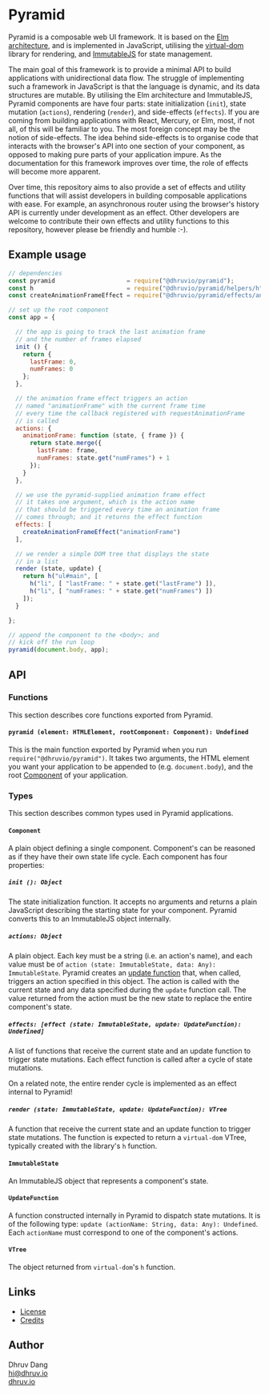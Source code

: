 # Pyramid

Pyramid is a composable web UI framework. It is based on the [Elm architecture](https://guide.elm-lang.org/architecture/), and is implemented in JavaScript, utilising the [virtual-dom](https://github.com/Matt-Esch/virtual-dom) library for rendering, and [ImmutableJS](https://github.com/facebook/immutable-js) for state management.

The main goal of this framework is to provide a minimal API to build applications with unidirectional data flow. The struggle of implementing such a framework in JavaScript is that the language is dynamic, and its data structures are mutable. By utilising the Elm architecture and ImmutableJS, Pyramid components are have four parts: state initialization (`init`), state mutation (`actions`), rendering (`render`), and side-effects (`effects`). If you are coming from building applications with React, Mercury, or Elm, most, if not all, of this will be familiar to you. The most foreign concept may be the notion of side-effects. The idea behind side-effects is to organise code that interacts with the browser's API into one section of your component, as opposed to making pure parts of your application impure. As the documentation for this framework improves over time, the role of effects will become more apparent.

Over time, this repository aims to also provide a set of effects and utility functions that will assist developers in building composable applications with ease. For example, an asynchronous router using the browser's history API is currently under development as an effect. Other developers are welcome to contribute their own effects and utility functions to this repository, however please be friendly and humble :-).


## Example usage

```javascript
// dependencies
const pyramid                    = require("@dhruvio/pyramid");
const h                          = require("@dhruvio/pyramid/helpers/h");
const createAnimationFrameEffect = require("@dhruvio/pyramid/effects/animation-frame");

// set up the root component
const app = {

  // the app is going to track the last animation frame
  // and the number of frames elapsed
  init () {
    return {
      lastFrame: 0,
      numFrames: 0
    };
  },

  // the animation frame effect triggers an action
  // named "animationFrame" with the current frame time
  // every time the callback registered with requestAnimationFrame
  // is called
  actions: {
    animationFrame: function (state, { frame }) {
      return state.merge({
        lastFrame: frame,
        numFrames: state.get("numFrames") + 1
      });
    }
  },

  // we use the pyramid-supplied animation frame effect
  // it takes one argument, which is the action name
  // that should be triggered every time an animation frame
  // comes through; and it returns the effect function
  effects: [
    createAnimationFrameEffect("animationFrame")
  ],

  // we render a simple DOM tree that displays the state
  // in a list
  render (state, update) {
    return h("ul#main", [
      h("li", [ "lastFrame: " + state.get("lastFrame") ]),
      h("li", [ "numFrames: " + state.get("numFrames") ])
    ]);
  }

};

// append the component to the <body>; and
// kick off the run loop
pyramid(document.body, app);
```


## API

### Functions

This section describes core functions exported from Pyramid.

#### `pyramid (element: HTMLElement, rootComponent: Component): Undefined`

This is the main function exported by Pyramid when you run `require("@dhruvio/pyramid")`. It takes two arguments, the HTML element you want your application to be appended to (e.g. `document.body`), and the root [Component](#component) of your application.

### Types

This section describes common types used in Pyramid applications.

#### `Component`

A plain object defining a single component. Component's can be reasoned as if they have their own state life cycle. Each component has four properties:

##### `init (): Object`

The state initialization function. It accepts no arguments and returns a plain JavaScript describing the starting state for your component. Pyramid converts this to an ImmutableJS object internally.

##### `actions: Object`

A plain object. Each key must be a string (i.e. an action's name), and each value must be of `action (state: ImmutableState, data: Any): ImmutableState`. Pyramid creates an [update function](#updatefunction) that, when called, triggers an action specified in this object. The action is called with the current state and any data specified during the `update` function call. The value returned from the action must be the new state to replace the entire component's state.

##### `effects: [effect (state: ImmutableState, update: UpdateFunction): Undefined]`

A list of functions that receive the current state and an update function to trigger state mutations. Each effect function is called after a cycle of state mutations.

On a related note, the entire render cycle is implemented as an effect internal to Pyramid!

##### `render (state: ImmutableState, update: UpdateFunction): VTree`

A function that receive the current state and an update function to trigger state mutations. The function is expected to return a `virtual-dom` VTree, typically created with the library's `h` function.

#### `ImmutableState`

An ImmutableJS object that represents a component's state.

#### `UpdateFunction`

A function constructed internally in Pyramid to dispatch state mutations. It is of the following type: `update (actionName: String, data: Any): Undefined`. Each `actionName` must correspond to one of the component's actions.

#### `VTree`

The object returned from `virtual-dom`'s `h` function.


## Links

- [License](LICENSE.txt)
- [Credits](CREDITS.md)


## Author

Dhruv Dang  
[hi@dhruv.io](mailto:hi@dhruv.io)  
[dhruv.io](https://dhruv.io)
